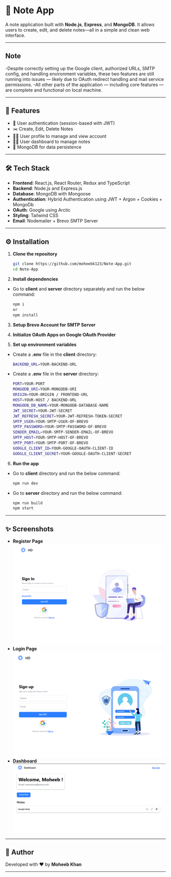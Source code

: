 # 🔗 Note App

A note application built with **Node.js**, **Express**, and **MongoDB**. It allows users to create, edit, and delete notes—all in a simple and clean web interface.

---

## Note
-Despite correctly setting up the Google client, authorized URLs, SMTP config, and handling environment variables, these two features are still running into issues — likely due to OAuth redirect handling and mail service permissions.
-All other parts of the application — including core features — are complete and functional on local machine.

---

## 🚀 Features

- 🔐 User authentication (session-based with JWT)
- ✂️ Create, Edit, Delete Notes
- 🧑‍💼 User profile to manage and view account
- 🧑‍💼 User dashboard to manage notes
- 💾 MongoDB for data persistence

---

## 🛠️ Tech Stack

- **Frontend**: React.js, React Router, Redux and TypeScript
- **Backend**: Node.js and Express.js
- **Database**: MongoDB with Mongoose
- **Authentication**: Hybrid Authentication using JWT + Argon + Cookies + MongoDb
- **OAuth**: Google using Arctic
- **Styling**: Tailwind CSS
- **Email**: Nodemailer + Brevo SMTP Server

---

## ⚙️ Installation

1. **Clone the repository**
   ```bash
   git clone https://github.com/moheebk123/Note-App.git
   cd Note-App
   ```

2. **Install dependencies**
- Go to **client** and **server** directory separately and run the below command:
   ```bash
   npm i
   or
   npm install
   ```


3. **Setup Brevo Account for SMTP Server**

4. **Initialize OAuth Apps on Google OAuth Provider**

5. **Set up environment variables**

- Create a **.env** file in the **client** directory:
   ```bash
   BACKEND_URL=YOUR-BACKEND-URL
   ```

- Create a **.env** file in the **server** directory:
   ```bash
   PORT=YOUR-PORT
  MONGODB_URI=YOUR-MONGODB-URI
  ORIGIN=YOUR-ORIGIN / FRONTEND-URL
  HOST=YOUR-HOST / BACKEND-URL
  MONGODB_DB_NAME=YOUR-MONGODB-DATABASE-NAME
  JWT_SECRET=YOUR-JWT-SECRET
  JWT_REFRESH_SECRET=YOUR-JWT-REFRESH-TOKEN-SECRET
  SMTP_USER=YOUR-SMTP-USER-OF-BREVO
  SMTP_PASSWORD=YOUR-SMTP-PASSWORD-OF-BREVO
  SENDER_EMAIL=YOUR-SMTP-SENDER-EMAIL-OF-BREVO
  SMTP_HOST=YOUR-SMTP-HOST-OF-BREVO
  SMTP_PORT=YOUR-SMTP-PORT-OF-BREVO
  GOOGLE_CLIENT_ID=YOUR-GOOGLE-OAUTH-CLIENT-ID
  GOOGLE_CLIENT_SECRET=YOUR-GOOGLE-OAUTH-CLIENT-SECRET
   ```

6. **Run the app**

- Go to **client** directory and run the below command:
   ```bash
   npm run dev
   ```

- Go to **server** directory and run the below command:
   ```bash
   npm run build
   npm start
   ```

---

## ✨ Screenshots
- **Register Page**
![Register Page](./project-images/project-image-1.png)
- **Login Page**
![Login Page](./project-images/project-image-2.png)
- **Dashboard**
![Home Page Without Logged In](./project-images/project-image-3.png)

---

## 🧑 Author

Developed with ❤️ by **Moheeb Khan**

---